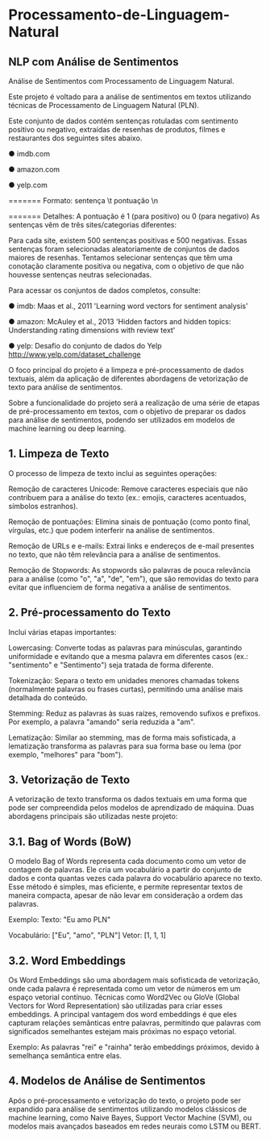 # Processamento-de-Linguagem-Natural
## NLP com Análise de Sentimentos


Análise de Sentimentos com Processamento de Linguagem Natural.

Este projeto é voltado para a análise de sentimentos em textos utilizando técnicas de Processamento de Linguagem Natural (PLN).

Este conjunto de dados contém sentenças rotuladas com sentimento positivo ou negativo, extraídas de resenhas de produtos, filmes e restaurantes dos seguintes sites abaixo.

● imdb.com

● amazon.com

● yelp.com

=======
Formato:
sentença \t pontuação \n

=======
Detalhes:
A pontuação é 1 (para positivo) ou 0 (para negativo)
As sentenças vêm de três sites/categorias diferentes:

Para cada site, existem 500 sentenças positivas e 500 negativas. Essas sentenças foram selecionadas aleatoriamente de conjuntos de dados maiores de resenhas.
Tentamos selecionar sentenças que têm uma conotação claramente positiva ou negativa, com o objetivo de que não houvesse sentenças neutras selecionadas.

Para acessar os conjuntos de dados completos, consulte:

● imdb: Maas et al., 2011 'Learning word vectors for sentiment analysis'

● amazon: McAuley et al., 2013 'Hidden factors and hidden topics: Understanding rating dimensions with review text'

● yelp: Desafio do conjunto de dados do Yelp http://www.yelp.com/dataset_challenge

O foco principal do projeto é a limpeza e pré-processamento de dados textuais, além da aplicação de diferentes abordagens de vetorização de texto para análise de sentimentos.


Sobre a funcionalidade do projeto será a realização de uma série de etapas de pré-processamento em textos, com o objetivo de preparar os dados para análise de sentimentos, podendo ser utilizados em modelos de machine learning ou deep learning.

## 1. Limpeza de Texto
O processo de limpeza de texto inclui as seguintes operações:

Remoção de caracteres Unicode: Remove caracteres especiais que não contribuem para a análise do texto (ex.: emojis, caracteres acentuados, símbolos estranhos).

Remoção de pontuações: Elimina sinais de pontuação (como ponto final, vírgulas, etc.) que podem interferir na análise de sentimentos.

Remoção de URLs e e-mails: Extrai links e endereços de e-mail presentes no texto, que não têm relevância para a análise de sentimentos.

Remoção de Stopwords: As stopwords são palavras de pouca relevância para a análise (como "o", "a", "de", "em"), que são removidas do texto para evitar que influenciem de forma negativa a análise de sentimentos.

## 2. Pré-processamento do Texto
Inclui várias etapas importantes:

Lowercasing: Converte todas as palavras para minúsculas, garantindo uniformidade e evitando que a mesma palavra em diferentes casos (ex.: "sentimento" e "Sentimento") seja tratada de forma diferente.

Tokenização: Separa o texto em unidades menores chamadas tokens (normalmente palavras ou frases curtas), permitindo uma análise mais detalhada do conteúdo.

Stemming: Reduz as palavras às suas raízes, removendo sufixos e prefixos. Por exemplo, a palavra "amando" seria reduzida a "am".

Lematização: Similar ao stemming, mas de forma mais sofisticada, a lematização transforma as palavras para sua forma base ou lema (por exemplo, "melhores" para "bom").

## 3. Vetorização de Texto

A vetorização de texto transforma os dados textuais em uma forma que pode ser compreendida pelos modelos de aprendizado de máquina. Duas abordagens principais são utilizadas neste projeto:

## 3.1. Bag of Words (BoW)
O modelo Bag of Words representa cada documento como um vetor de contagem de palavras. Ele cria um vocabulário a partir do conjunto de dados e conta quantas vezes cada palavra do vocabulário aparece no texto. Esse método é simples, mas eficiente, e permite representar textos de maneira compacta, apesar de não levar em consideração a ordem das palavras.

Exemplo: Texto: "Eu amo PLN"

Vocabulário: ["Eu", "amo", "PLN"]
Vetor: [1, 1, 1]
## 3.2. Word Embeddings
Os Word Embeddings são uma abordagem mais sofisticada de vetorização, onde cada palavra é representada como um vetor de números em um espaço vetorial contínuo. Técnicas como Word2Vec ou GloVe (Global Vectors for Word Representation) são utilizadas para criar esses embeddings. A principal vantagem dos word embeddings é que eles capturam relações semânticas entre palavras, permitindo que palavras com significados semelhantes estejam mais próximas no espaço vetorial.

Exemplo: As palavras "rei" e "rainha" terão embeddings próximos, devido à semelhança semântica entre elas.

## 4. Modelos de Análise de Sentimentos

Após o pré-processamento e vetorização do texto, o projeto pode ser expandido para análise de sentimentos utilizando modelos clássicos de machine learning, como Naive Bayes, Support Vector Machine (SVM), ou modelos mais avançados baseados em redes neurais como LSTM ou BERT.
